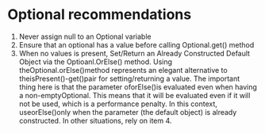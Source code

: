 # Optional recommendations

1. Never assign null to an Optional variable
2. Ensure that an optional has a value before calling Optional.get() method
3. When no values is present, Set/Return an Already Constructed Default Object via the Optioanl.OrElse() method.
  Using theOptional.orElse()method represents an elegant alternative to theisPresent()-get()pair for setting/returning a value. The important thing here is that the parameter oforElse()is evaluated even when having a non-emptyOptional. This means that it will be evaluated even if it will not be used, which is a performance penalty. In this context, useorElse()only when the parameter (the default object) is already constructed. In other situations, rely on item 4.
